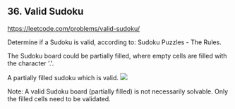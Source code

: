 ## 36. Valid Sudoku

https://leetcode.com/problems/valid-sudoku/

Determine if a Sudoku is valid, according to: Sudoku Puzzles - The Rules.

The Sudoku board could be partially filled, where empty cells are filled with the character '.'.


A partially filled sudoku which is valid.
<img src="http://upload.wikimedia.org/wikipedia/commons/thumb/f/ff/Sudoku-by-L2G-20050714.svg/250px-Sudoku-by-L2G-20050714.svg.png"/>

Note:
A valid Sudoku board (partially filled) is not necessarily solvable. Only the filled cells need to be validated.
